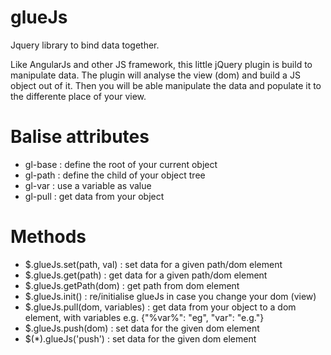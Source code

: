 glueJs
======

Jquery library to bind data together.

Like AngularJs and other JS framework, this little jQuery plugin is build to manipulate data. The plugin will analyse the view (dom) and build a JS object out of it. Then you will be able manipulate the data and populate it to the differente place of your view.

Balise attributes
======

- gl-base : define the root of your current object
- gl-path : define the child of your object tree
- gl-var : use a variable as value
- gl-pull : get data from your object
 
Methods
======
- $.glueJs.set(path, val) : set data for a given path/dom element
- $.glueJs.get(path) : get data for a given path/dom element
- $.glueJs.getPath(dom) : get path from dom element
- $.glueJs.init() : re/initialise glueJs in case you change your dom (view)
- $.glueJs.pull(dom, variables) : get data from your object to a dom element, with variables e.g. {"%var%": "eg", "var": "e.g."}
- $.glueJs.push(dom) : set data for the given dom element
- $(*).glueJs('push') : set data for the given dom element
